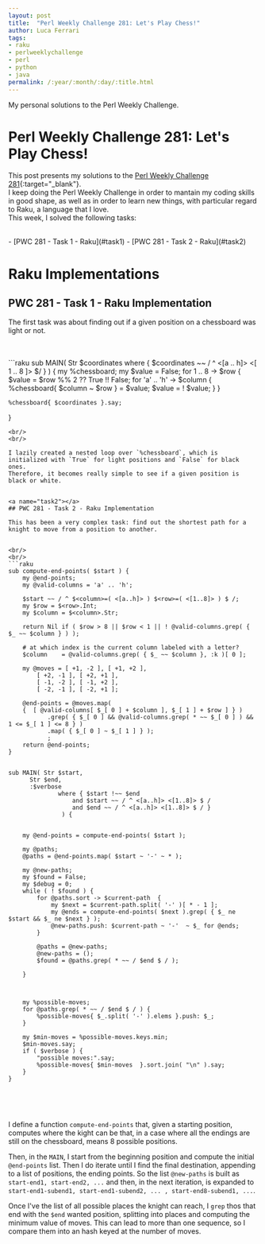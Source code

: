 ```yaml
---
layout: post
title:  "Perl Weekly Challenge 281: Let's Play Chess!"
author: Luca Ferrari
tags:
- raku
- perlweeklychallenge
- perl
- python
- java
permalink: /:year/:month/:day/:title.html
---
```

My personal solutions to the Perl Weekly Challenge.

# Perl Weekly Challenge 281: Let's Play Chess!

This post presents my solutions to the [Perl Weekly Challenge 281](https://perlweeklychallenge.org/blog/perl-weekly-challenge-281/){:target="_blank"}.
<br/>
I keep doing the Perl Weekly Challenge in order to mantain my coding skills in good shape, as well as in order to learn new things, with particular regard to Raku, a language that I love.
<br/>
This week, I solved the following tasks:

<br/>
- [PWC 281 - Task 1 - Raku](#task1)
- [PWC 281 - Task 2 - Raku](#task2)



# Raku Implementations

<a name="task1"></a>
## PWC 281 - Task 1 - Raku Implementation

The first task was about finding out if a given position on a chessboard was light or not.



<br/>
<br/>
```raku
sub MAIN( Str $coordinates where { $coordinates ~~ / ^ <[a .. h]> <[ 1 .. 8 ]> $/ } ) {
    my %chessboard;
    my $value = False;
    for 1 .. 8 -> $row {
		$value = $row %% 2 ?? True !! False;
		for 'a' .. 'h' -> $column {
			%chessboard{ $column ~ $row } = $value;
			$value = ! $value;
		}
    }

    %chessboard{ $coordinates }.say;

}

```
<br/>
<br/>

I lazily created a nested loop over `%chessboard`, which is initialized with `True` for light positions and `False` for black ones.
Therefore, it becomes really simple to see if a given position is black or white.


<a name="task2"></a>
## PWC 281 - Task 2 - Raku Implementation

This has been a very complex task: find out the shortest path for a knight to move from a position to another.


<br/>
<br/>
```raku
sub compute-end-points( $start ) {
    my @end-points;
    my @valid-columns = 'a' .. 'h';

    $start ~~ / ^ $<column>=( <[a..h]> ) $<row>=( <[1..8]> ) $ /;
    my $row = $<row>.Int;
    my $column = $<column>.Str;

    return Nil if ( $row > 8 || $row < 1 || ! @valid-columns.grep( { $_ ~~ $column } ) );

    # at which index is the current column labeled with a letter?
    $column    = @valid-columns.grep( { $_ ~~ $column }, :k )[ 0 ];

    my @moves = [ +1, -2 ], [ +1, +2 ],
		[ +2, -1 ], [ +2, +1 ],
		[ -1, -2 ], [ -1, +2 ],
		[ -2, -1 ], [ -2, +1 ];

    @end-points = @moves.map(
	{  [ @valid-columns[ $_[ 0 ] + $column ], $_[ 1 ] + $row ] } )
		   .grep( { $_[ 0 ] && @valid-columns.grep( * ~~ $_[ 0 ] ) && 1 <= $_[ 1 ] <= 8 } )
		   .map( { $_[ 0 ] ~ $_[ 1 ] } );
		   ;
    return @end-points;
}


sub MAIN( Str $start,
	  Str $end,
	  :$verbose
			  where { $start !~~ $end
				  and $start ~~ / ^ <[a..h]> <[1..8]> $ /
				  and $end ~~ / ^ <[a..h]> <[1..8]> $ / }
			   ) {


    my @end-points = compute-end-points( $start );

    my @paths;
    @paths = @end-points.map( $start ~ '-' ~ * );

    my @new-paths;
    my $found = False;
    my $debug = 0;
    while ( ! $found ) {
		for @paths.sort -> $current-path  {
		    my $next = $current-path.split( '-' )[ * - 1 ];
		    my @ends = compute-end-points( $next ).grep( { $_ ne $start && $_ ne $next } );
		    @new-paths.push: $current-path ~ '-'  ~ $_ for @ends;
		}

		@paths = @new-paths;
		@new-paths = ();
		$found = @paths.grep( * ~~ / $end $ / );

    }



    my %possible-moves;
    for @paths.grep( * ~~ / $end $ / ) {
		%possible-moves{ $_.split( '-' ).elems }.push: $_;
    }

    my $min-moves = %possible-moves.keys.min;
    $min-moves.say;
    if ( $verbose ) {
		"possible moves:".say;
		%possible-moves{ $min-moves  }.sort.join( "\n" ).say;
    }
}


```
<br/>
<br/>

I define a function `compute-end-points` that, given a starting position, computes where the kight can be that, in a case where all the endings are still on the chessboard, means 8 possible positions.

Then, in the `MAIN`, I start from the beginning position and compute the initial `@end-points` list. Then I do iterate until I find the final destination, appending to a list of positions, the ending points. So the list `@new-paths` is built as `start-end1, start-end2, ...` and then, in the next iteration, is expanded to `start-end1-subend1, start-end1-subend2, ... , start-end8-subend1, ...`.

Once I've the list of all possible places the knight can reach, I `grep` thos that end with the `$end` wanted position, splitting into places and computing the minimum value of moves. This can lead to more than one sequence, so I compare them into an hash keyed at the number of moves.
